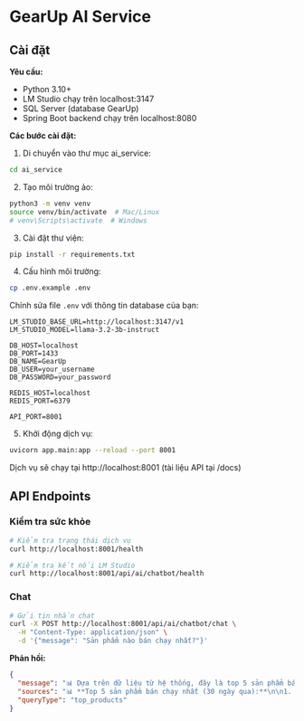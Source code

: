 # GearUp AI Service
## Cài đặt

**Yêu cầu:**
- Python 3.10+
- LM Studio chạy trên localhost:3147
- SQL Server (database GearUp)
- Spring Boot backend chạy trên localhost:8080

**Các bước cài đặt:**

1. Di chuyển vào thư mục ai_service:
```bash
cd ai_service
```

2. Tạo môi trường ảo:
```bash
python3 -m venv venv
source venv/bin/activate  # Mac/Linux
# venv\Scripts\activate  # Windows
```

3. Cài đặt thư viện:
```bash
pip install -r requirements.txt
```

4. Cấu hình môi trường:
```bash
cp .env.example .env
```

Chỉnh sửa file `.env` với thông tin database của bạn:
```env
LM_STUDIO_BASE_URL=http://localhost:3147/v1
LM_STUDIO_MODEL=llama-3.2-3b-instruct

DB_HOST=localhost
DB_PORT=1433
DB_NAME=GearUp
DB_USER=your_username
DB_PASSWORD=your_password

REDIS_HOST=localhost
REDIS_PORT=6379

API_PORT=8001
```

5. Khởi động dịch vụ:
```bash
uvicorn app.main:app --reload --port 8001
```

Dịch vụ sẽ chạy tại http://localhost:8001 (tài liệu API tại /docs)

## API Endpoints

### Kiểm tra sức khỏe

```bash
# Kiểm tra trạng thái dịch vụ
curl http://localhost:8001/health

# Kiểm tra kết nối LM Studio
curl http://localhost:8001/api/ai/chatbot/health
```

### Chat

```bash
# Gửi tin nhắn chat
curl -X POST http://localhost:8001/api/ai/chatbot/chat \
  -H "Content-Type: application/json" \
  -d '{"message": "Sản phẩm nào bán chạy nhất?"}'
```

**Phản hồi:**
```json
{
  "message": "📊 Dựa trên dữ liệu từ hệ thống, đây là top 5 sản phẩm bán chạy nhất trong 30 ngày qua:\n\n1. Nike Air Force 1 - 142 đôi\n2. Adidas Ultra Boost - 98 đôi\n3. Vans Old Skool - 76 đôi\n...",
  "sources": "📊 **Top 5 sản phẩm bán chạy nhất (30 ngày qua):**\n\n1. **Nike Air Force 1**\n   - Đã bán: 142 đôi\n   - Doanh thu: 15,500,000 VNĐ\n...",
  "queryType": "top_products"
}
```

